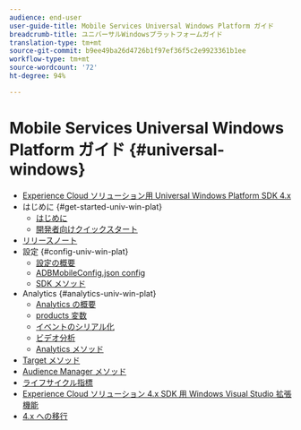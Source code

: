 ```yaml
---
audience: end-user
user-guide-title: Mobile Services Universal Windows Platform ガイド
breadcrumb-title: ユニバーサルWindowsプラットフォームガイド
translation-type: tm+mt
source-git-commit: b9ee49ba26d4726b1f97ef36f5c2e9923361b1ee
workflow-type: tm+mt
source-wordcount: '72'
ht-degree: 94%

---
```



# Mobile Services Universal Windows Platform ガイド {#universal-windows}

+ [Experience Cloud ソリューション用 Universal Windows Platform SDK 4.x](overview.md)
+ はじめに {#get-started-univ-win-plat}
   + [はじめに](c-getting-started/c-getting-started.md)
   + [開発者向けクイックスタート](c-getting-started/dev-qs.md)
+ [リリースノート](release-notes.md)
+ 設定 {#config-univ-win-plat}
   + [設定の概要](c-configuration/c-configuration.md)
   + [ADBMobileConfig.json config](c-configuration/c.json.md)
   + [SDK メソッド](c-configuration/methods.md)
+ Analytics {#analytics-univ-win-plat}
   + [Analytics の概要](analytics/analytics.md)
   + [products 変数](analytics/products.md)
   + [イベントのシリアル化](analytics/event-serialization.md)
   + [ビデオ分析](analytics/video-qs.md)
   + [Analytics メソッド](analytics/analytics-methods.md)
+ [Target メソッド](target/target-methods.md)
+ [Audience Manager メソッド](audiencemgmt/audience-manager-methods.md)
+ [ライフサイクル指標](metrics.md)
+ [Experience Cloud ソリューション 4.x SDK 用 Windows Visual Studio 拡張機能](extensions/win-vse-4x.md)
+ [4.x への移行](migration-v3.md)
